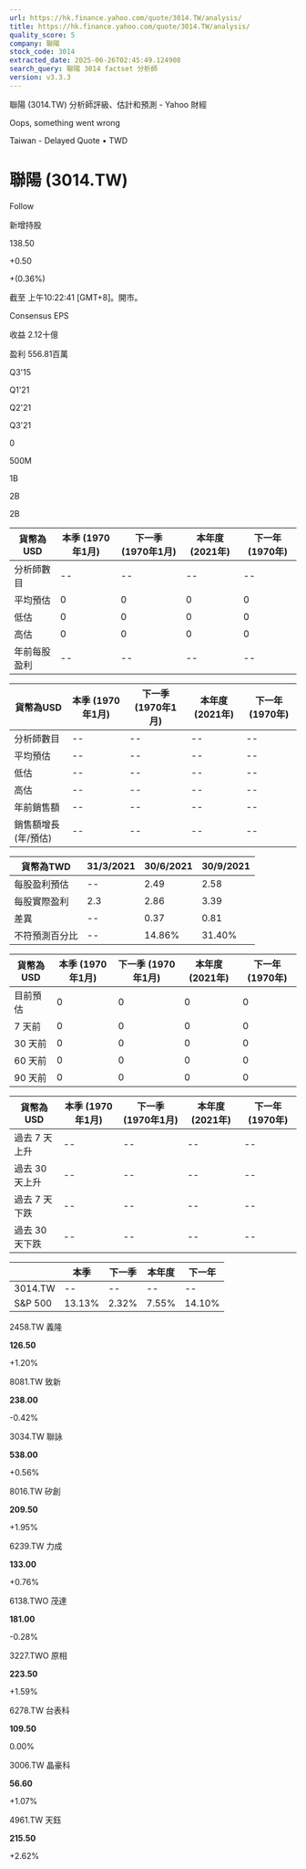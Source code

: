 ```yaml
---
url: https://hk.finance.yahoo.com/quote/3014.TW/analysis/
title: https://hk.finance.yahoo.com/quote/3014.TW/analysis/
quality_score: 5
company: 聯陽
stock_code: 3014
extracted_date: 2025-06-26T02:45:49.124908
search_query: 聯陽 3014 factset 分析師
version: v3.3.3
---
```


聯陽 (3014.TW) 分析師評級、估計和預測 - Yahoo 財經


Oops, something went wrong

 

Taiwan - Delayed Quote • TWD 

# 聯陽 (3014.TW)

Follow

 

新增持股

138.50

+0.50

+(0.36%)

截至 上午10:22:41 [GMT+8]。開市。

Consensus EPS

收益 2.12十億

盈利 556.81百萬

Q3'15

Q1'21

Q2'21

Q3'21

0

500M

1B

2B

2B

| 貨幣為USD | 本季 (1970年1月) | 下一季 (1970年1月) | 本年度 (2021年) | 下一年 (1970年) |
| --- | --- | --- | --- | --- |
| 分析師數目 | -- | -- | -- | -- |
| 平均預估 | 0 | 0 | 0 | 0 |
| 低估 | 0 | 0 | 0 | 0 |
| 高估 | 0 | 0 | 0 | 0 |
| 年前每股盈利 | -- | -- | -- | -- |

| 貨幣為USD | 本季 (1970年1月) | 下一季 (1970年1月) | 本年度 (2021年) | 下一年 (1970年) |
| --- | --- | --- | --- | --- |
| 分析師數目 | -- | -- | -- | -- |
| 平均預估 | -- | -- | -- | -- |
| 低估 | -- | -- | -- | -- |
| 高估 | -- | -- | -- | -- |
| 年前銷售額 | -- | -- | -- | -- |
| 銷售額增長 (年/預估) | -- | -- | -- | -- |

| 貨幣為TWD | 31/3/2021 | 30/6/2021 | 30/9/2021 |
| --- | --- | --- | --- |
| 每股盈利預估 | -- | 2.49 | 2.58 |
| 每股實際盈利 | 2.3 | 2.86 | 3.39 |
| 差異 | -- | 0.37 | 0.81 |
| 不符預測百分比 | -- | 14.86% | 31.40% |

| 貨幣為USD | 本季 (1970年1月) | 下一季 (1970年1月) | 本年度 (2021年) | 下一年 (1970年) |
| --- | --- | --- | --- | --- |
| 目前預估 | 0 | 0 | 0 | 0 |
| 7 天前 | 0 | 0 | 0 | 0 |
| 30 天前 | 0 | 0 | 0 | 0 |
| 60 天前 | 0 | 0 | 0 | 0 |
| 90 天前 | 0 | 0 | 0 | 0 |

| 貨幣為USD | 本季 (1970年1月) | 下一季 (1970年1月) | 本年度 (2021年) | 下一年 (1970年) |
| --- | --- | --- | --- | --- |
| 過去 7 天上升 | -- | -- | -- | -- |
| 過去 30 天上升 | -- | -- | -- | -- |
| 過去 7 天下跌 | -- | -- | -- | -- |
| 過去 30 天下跌 | -- | -- | -- | -- |

|  | 本季 | 下一季 | 本年度 | 下一年 |
| --- | --- | --- | --- | --- |
| 3014.TW | -- | -- | -- | -- |
| S&P 500 | 13.13% | 2.32% | 7.55% | 14.10% |

2458.TW  義隆

**126.50**

+1.20%

8081.TW  致新

**238.00**

-0.42%

3034.TW  聯詠

**538.00**

+0.56%

8016.TW  矽創

**209.50**

+1.95%

6239.TW  力成

**133.00**

+0.76%

6138.TWO  茂達

**181.00**

-0.28%

3227.TWO  原相

**223.50**

+1.59%

6278.TW  台表科

**109.50**

0.00%

3006.TW  晶豪科

**56.60**

+1.07%

4961.TW  天鈺

**215.50**

+2.62%